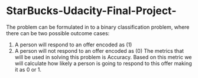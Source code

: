 # StarBucks-Udacity-Final-Project-
The problem can be formulated in to a binary classification problem, where there can be two possible outcome cases:
1. A person will respond to an offer encoded as (1)
2. A person will not respond to an offer encoded as (0)
The metrics that will be used in solving this problem is Accuracy. Based on this metric we will calculate how likely a person is going to respond to this offer making it as 0 or 1.
